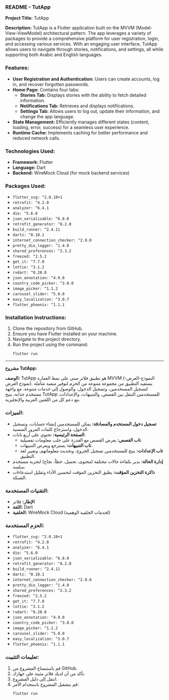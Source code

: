 ### README - TutApp

**Project Title:** TutApp

**Description:**
TutApp is a Flutter application built on the MVVM (Model-View-ViewModel) architectural pattern. The app leverages a variety of packages to provide a comprehensive platform for user registration, login, and accessing various services. With an engaging user interface, TutApp allows users to navigate through stories, notifications, and settings, all while supporting both Arabic and English languages.

### Features:
- **User Registration and Authentication:** Users can create accounts, log in, and recover forgotten passwords.
- **Home Page:** Contains four tabs:
  - **Stories Tab:** Displays stories with the ability to fetch detailed information.
  - **Notifications Tab:** Retrieves and displays notifications.
  - **Settings Tab:** Allows users to log out, update their information, and change the app language.
- **State Management:** Efficiently manages different states (content, loading, error, success) for a seamless user experience.
- **Runtime Cache:** Implements caching for better performance and reduced network calls.

### Technologies Used:
- **Framework:** Flutter
- **Language:** Dart
- **Backend:** WireMock Cloud (for mock backend services)

### Packages Used:
- `flutter_svg: ^2.0.10+1`
- `retrofit: ^4.2.0`
- `analyzer: ^6.4.1`
- `dio: ^5.6.0`
- `json_serializable: ^6.8.0`
- `retrofit_generator: ^8.2.0`
- `build_runner: ^2.4.11`
- `dartz: ^0.10.1`
- `internet_connection_checker: ^2.0.0`
- `pretty_dio_logger: ^1.4.0`
- `shared_preferences: ^2.3.2`
- `freezed: ^2.5.2`
- `get_it: ^7.7.0`
- `lottie: ^3.1.2`
- `rxdart: ^0.28.0`
- `json_annotation: ^4.9.0`
- `country_code_picker: ^3.0.0`
- `image_picker: ^1.1.2`
- `carousel_slider: ^5.0.0`
- `easy_localization: ^3.0.7`
- `flutter_phoenix: ^1.1.1`

### Installation Instructions:
1. Clone the repository from GitHub.
2. Ensure you have Flutter installed on your machine.
3. Navigate to the project directory.
4. Run the project using the command:
   ```bash
   flutter run
   ```


---

**مشروع TutApp:**

**الوصف:**
TutApp هو تطبيق فلاتر مبني على نمط العمارة MVVM (النموذج-العرض-نموذج العرض). يستفيد التطبيق من مجموعة متنوعة من الحزم لتوفير منصة شاملة لتسجيل المستخدمين، وتسجيل الدخول، والوصول إلى خدمات متنوعة. مع واجهة مستخدم جذابة، يتيح TutApp للمستخدمين التنقل بين القصص، والتنبيهات، والإعدادات، مع دعم كل من اللغتين العربية والإنجليزية.

### الميزات:
- **تسجيل دخول المستخدم والمصادقة:** يمكن للمستخدمين إنشاء حسابات، وتسجيل الدخول، واسترجاع كلمات المرور المنسية.
- **الصفحة الرئيسية:** تحتوي على أربع تابات:
  - **تاب القصص:** يعرض القصص مع القدرة على جلب معلومات تفصيلية.
  - **تاب التنبيهات:** يسترجع ويعرض التنبيهات.
  - **تاب الإعدادات:** يتيح للمستخدمين تسجيل الخروج، وتحديث معلوماتهم، وتغيير لغة التطبيق.
- **إدارة الحالة:** يدير بكفاءة حالات مختلفة (محتوى، تحميل، خطأ، نجاح) لتجربة مستخدم سلسة.
- **ذاكرة التخزين المؤقت:** يطبق التخزين المؤقت لتحسين الأداء وتقليل استدعاءات الشبكة.

### التقنيات المستخدمة:
- **الإطار:** فلاتر
- **اللغة:** Dart
- **الخلفية:** WireMock Cloud (لخدمات الخلفية الوهمية)

### الحزم المستخدمة:
- `flutter_svg: ^2.0.10+1`
- `retrofit: ^4.2.0`
- `analyzer: ^6.4.1`
- `dio: ^5.6.0`
- `json_serializable: ^6.8.0`
- `retrofit_generator: ^8.2.0`
- `build_runner: ^2.4.11`
- `dartz: ^0.10.1`
- `internet_connection_checker: ^2.0.0`
- `pretty_dio_logger: ^1.4.0`
- `shared_preferences: ^2.3.2`
- `freezed: ^2.5.2`
- `get_it: ^7.7.0`
- `lottie: ^3.1.2`
- `rxdart: ^0.28.0`
- `json_annotation: ^4.9.0`
- `country_code_picker: ^3.0.0`
- `image_picker: ^1.1.2`
- `carousel_slider: ^5.0.0`
- `easy_localization: ^3.0.7`
- `flutter_phoenix: ^1.1.1`

### تعليمات التثبيت:
1. قم باستنساخ المشروع من GitHub.
2. تأكد من أن لديك فلاتر مثبتة على جهازك.
3. انتقل إلى دليل المشروع.
4. قم بتشغيل المشروع باستخدام الأمر:
   ```bash
   flutter run
   ```
